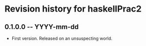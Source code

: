 # Revision history for haskellPrac2

## 0.1.0.0  -- YYYY-mm-dd

* First version. Released on an unsuspecting world.
